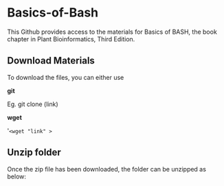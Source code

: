 # Basics-of-Bash

This Github provides access to the materials for Basics of BASH, the book chapter in Plant Bioinformatics, Third Edition. 

## Download Materials

To download the files, you can either use 

**git** 

Eg. git clone (link)

**wget**

'`<wget "link" >`

## Unzip folder

Once the zip file has been downloaded, the folder can be unzipped as below: 

